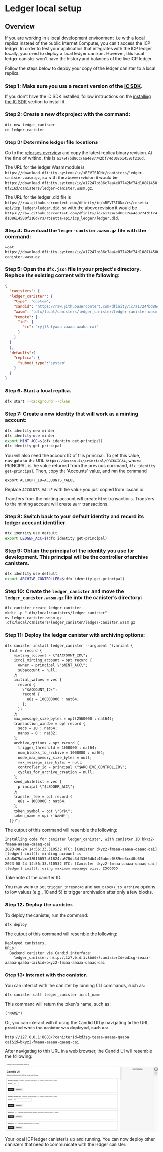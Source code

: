 # Ledger local setup

## Overview
If you are working in a local development environment, i.e with a local replica instead of the public Internet Computer, you can't access the ICP ledger. In order to test your application that integrates with the ICP ledger locally, you need to deploy a local ledger canister. However, this local ledger canister won't have the history and balances of the live ICP ledger.

Follow the steps below to deploy your copy of the ledger canister to a local replica.

### Step 1:  Make sure you use a recent version of the [IC SDK](/developer-docs/setup/install/index.mdx).
If you don’t have the IC SDK installed, follow instructions on the [installing the IC SDK](/developer-docs/setup/install/index.mdx) section to install it.

### Step 2: Create a new dfx project with the command:

```
dfx new ledger_canister
cd ledger_canister
```

### Step 3:  Determine ledger file locations

Go to the [releases overview](https://dashboard.internetcomputer.org/releases) and copy the latest replica binary revision. At the time of writing, this is `a17247bd86c7aa4e87742bf74d108614580f216d`.

The URL for the ledger Wasm module is `https://download.dfinity.systems/ic/<REVISION>/canisters/ledger-canister.wasm.gz`, so with the above revision it would be `https://download.dfinity.systems/ic/a17247bd86c7aa4e87742bf74d108614580f216d/canisters/ledger-canister.wasm.gz`.

The URL for the ledger .did file is `https://raw.githubusercontent.com/dfinity/ic/<REVISION>/rs/rosetta-api/icp_ledger/ledger.did`, so with the above revision it would be `https://raw.githubusercontent.com/dfinity/ic/a17247bd86c7aa4e87742bf74d108614580f216d/rs/rosetta-api/icp_ledger/ledger.did`.

### Step 4: Download the `ledger-canister.wasm.gz` file with the command:

```
wget https://download.dfinity.systems/ic/a17247bd86c7aa4e87742bf74d108614580f216d/canisters/ledger-canister.wasm.gz
```

### Step 5:  Open the `dfx.json` file in your project's directory. Replace the existing content with the following:

``` json
{
  "canisters": {
  "ledger_canister": {
    "type": "custom",
    "candid": "https://raw.githubusercontent.com/dfinity/ic/a17247bd86c7aa4e87742bf74d108614580f216d/rs/rosetta-api/icp_ledger/ledger.did",
    "wasm": ".dfx/local/canisters/ledger_canister/ledger-canister.wasm.gz",
    "remote": {
      "id": {
        "ic": "ryjl3-tyaaa-aaaaa-aaaba-cai"
      }
    }
  }
  },
  "defaults":{
    "replica": {
      "subnet_type":"system"
    }
  }
}
```

### Step 6:  Start a local replica.

``` sh
dfx start --background --clean
```

### Step 7:  Create a new identity that will work as a minting account:

``` sh
dfx identity new minter
dfx identity use minter
export MINT_ACC=$(dfx identity get-principal)
dfx identity get-principal
```

You will also need the account ID of this principal. To get this value, navigate to the URL `https://icscan.io/principal/PRINCIPAL`, where PRINCIPAL is the value returned from the previous command, `dfx identity get-principal`. Then, copy the 'Accounts' value, and run the command:

```
export ACCOUNT_ID=ACCOUNTS_VALUE
````

Replace `ACCOUNTS_VALUE` with the value you just copied from icscan.io. 

Transfers from the minting account will create `Mint` transactions. Transfers to the minting account will create `Burn` transactions.

### Step 8:  Switch back to your default identity and record its ledger account identifier.

``` sh
dfx identity use default
export LEDGER_ACC=$(dfx identity get-principal)
```

### Step 9: Obtain the principal of the identity you use for development. This principal will be the controller of archive canisters.

``` sh
dfx identity use default
export ARCHIVE_CONTROLLER=$(dfx identity get-principal)
```

### Step 10: Create the `ledger_canister` and move the `ledger_canister.wasm.gz` file into the canister's directory:

```
dfx canister create ledger_canister
mkdir -p ".dfx/local/canisters/ledger_canister"
mv ledger-canister.wasm.gz .dfx/local/canisters/ledger_canister/ledger-canister.wasm.gz
```

### Step 11: Deploy the ledger canister with archiving options:

```
dfx canister install ledger_canister --argument "(variant {
  Init = record {
    minting_account = \"$ACCOUNT_ID\";
    icrc1_minting_account = opt record {
      owner = principal \"$MINT_ACC\";
      subaccount = null;
    };
    initial_values = vec {
      record {
        \"$ACCOUNT_ID\";
        record {
          e8s = 100000000 : nat64;
        };
      };
    };
    max_message_size_bytes = opt(2560000 : nat64);
    transaction_window = opt record {
      secs = 10 : nat64;
      nanos = 0 : nat32;
    };
    archive_options = opt record {
      trigger_threshold = 1000000 : nat64;
      num_blocks_to_archive = 1000000 : nat64;
      node_max_memory_size_bytes = null;
      max_message_size_bytes = null;
      controller_id = principal \"$ARCHIVE_CONTROLLER\";
      cycles_for_archive_creation = null;
    };
    send_whitelist = vec {
      principal \"$LEDGER_ACC\";
    };
    transfer_fee = opt record {
      e8s = 1000000 : nat64;
    };
    token_symbol = opt \"SYB\";
    token_name = opt \"NAME\";
  }})";
```

The output of this command will resemble the following:

```
Installing code for canister ledger_canister, with canister ID bkyz2-fmaaa-aaaaa-qaaaq-cai
2023-08-24 14:56:33.610532 UTC: [Canister bkyz2-fmaaa-aaaaa-qaaaq-cai] [ledger] init(): minting account is c8a8d79abce38016657a51824ca978dc34f3366db4c46abec0589ee3cc40c65d
2023-08-24 14:56:33.610532 UTC: [Canister bkyz2-fmaaa-aaaaa-qaaaq-cai] [ledger] init(): using maximum message size: 2560000
```

Take note of the canister ID.

You may want to set `trigger_threshold` and `num_blocks_to_archive` options to low values (e.g., 10 and 5) to trigger archivation after only a few blocks.

### Step 12: Deploy the canister.

To deploy the canister, run the command:

```
dfx deploy
```

The output of this command will resemble the following:

```
Deployed canisters.
URLs:
  Backend canister via Candid interface:
    ledger_canister: http://127.0.0.1:8080/?canisterId=bd3sg-teaaa-aaaaa-qaaba-cai&id=bkyz2-fmaaa-aaaaa-qaaaq-cai
```

### Step 13: Interact with the canister.

You can interact with the canister by running CLI commands, such as:

```
dfx canister call ledger_canister icrc1_name 
```

This command will return the token's name, such as:

```
("NAME")
```

Or, you can interact with it using the Candid UI by navigating to the URL provided when the canister was deployed, such as:

```
http://127.0.0.1:8080/?canisterId=bd3sg-teaaa-aaaaa-qaaba-cai&id=bkyz2-fmaaa-aaaaa-qaaaq-cai
```

After navigating to this URL in a web browser, the Candid UI will resemble the following:

![Candid UI](../_attachments/CandidUI.png)

Your local ICP ledger canister is up and running. You can now deploy other canisters that need to communicate with the ledger canister.
